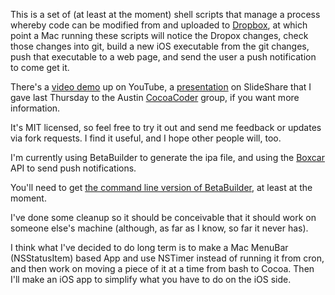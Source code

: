 ﻿This is a set of (at least at the moment) shell scripts that manage a process whereby code can be modified from and uploaded to [Dropbox](http://www.dropbox.com/), at which point a Mac running these scripts will notice the Dropox changes, check those changes into git, build a new iOS executable from the git changes, push that executable to a web page, and send the user a push notification to come get it.

There's a [video demo](http://www.youtube.com/watch?v=kJ9ctI8UBLA) up on YouTube, a [presentation](http://www.slideshare.net/carlbrown/developing-ios-apps-on-your-ipad-with-xcab) on SlideShare that I gave last Thursday to the Austin [CocoaCoder](http://www.cocoacoder.org/CocoaCoder.org/Hello.html) group, if you want more information.

It's MIT licensed, so feel free to try it out and send me feedback or updates via fork requests.  I find it useful, and I hope other people will, too.

I'm currently using BetaBuilder to generate the ipa file, and using the [Boxcar](http://boxcar.io/) API to send push notifications.

You'll need to get [the command line version of BetaBuilder](git://github.com/sgruby/iOS-BetaBuilder.git), at least at the moment.

I've done some cleanup so it should be conceivable that it should work on someone else's machine (although, as far as I know, so far it never has).

I think what I've decided to do long term is to make a Mac MenuBar (NSStatusItem) based App and use NSTimer instead of running it from cron, and then work on moving a piece of it at a time from bash to Cocoa.  Then I'll make an iOS app to simplify what you have to do on the iOS side.
